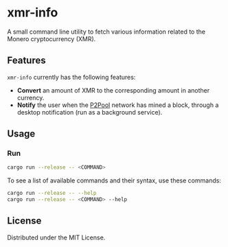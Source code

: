 # xmr-info

A small command line utility to fetch various information related to the Monero cryptocurrency (XMR).


## Features

`xmr-info` currently has the following features:

- **Convert** an amount of XMR to the corresponding amount in another currency.
- **Notify** the user when the [P2Pool](https://p2pool.io/) network has mined a block, through a desktop notification (run as a background service).


## Usage

### Run

```bash
cargo run --release -- <COMMAND>
```

To see a list of available commands and their syntax, use these commands:

```bash
cargo run --release -- --help
cargo run --release -- <COMMAND> --help
```


## License

Distributed under the MIT License.
